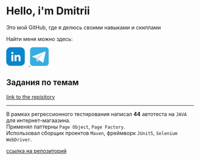<div class="container">
    <h1>Hello, i'm Dmitrii</h1>
    <p class="text">Это мой GitHub, где я делюсь своими навыками и скиллами</p>
    <div class="about">
        <p class="about__text">Найти меня можно здесь:</p>
        <div>
            <a target="_blank" href="https://www.linkedin.com/in/zakharov-dmitrii/">
                <img class="social__link" src="img/linkedIn.svg" style="width: 50px; height: 50px; margin-right: 10px;">
            </a>
            <a target="_blank" href="https://t.me/zakharov_dm">
                <img class="social__link" src="img/telegram.svg" style="width: 50px; height: 50px;">
            </a>
            <!-- <a target="_blank" href="https://krasnoyarsk.hh.ru/resume/7556328eff0b98abc40039ed1f444b586f3145">
                <img class="social__link" style="width: 50px; height: 50px;"
                    src="head_hunter-0000.png" alt="hh">
            </a> -->
        </div>
    </div>
</div>

## Задания по темам

[link to the repisitory](https://github.com/zakharov-dmitriy/hw_tasks/)

---
В рамках регрессионного тестирования написал **44** автотеста на `JAVA` для интернет-магаазина. <br>
Применял паттерны `Page Object`, `Page Factory`. <br>
Использовал сборщик проектов `Maven`, фреймворк `JUnit5`, `Selenium WebDriver`.

[ссылка на репозиторий](https://github.com/zakharov-dmitriy/pizzeria)
<!--
**zakharov-dmitriy/zakharov-dmitriy** is a ✨ _special_ ✨ repository because its `README.md` (this file) appears on your GitHub profile.

Here are some ideas to get you started:

- 🔭 I’m currently working on ...
- 🌱 I’m currently learning ...
- 👯 I’m looking to collaborate on ...
- 🤔 I’m looking for help with ...
- 💬 Ask me about ...
- 📫 How to reach me: ...
- 😄 Pronouns: ...
- ⚡ Fun fact: ...
-->
